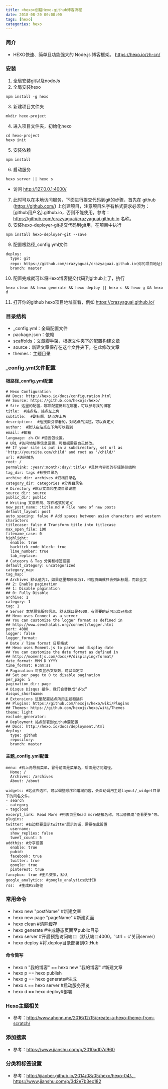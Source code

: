 ```yaml
---
title: <hexo>创建Hexo-github博客流程
date: 2018-08-20 00:00:00
tags: [hexo]
categories: hexo
---
```

### 简介

- HEXO快速、简单且功能强大的 Node.js 博客框架。
https://hexo.io/zh-cn/

### 安装

1. 全局安装git以及nodeJs
2. 全局安装hexo

```
npm install -g hexo
```

3. 新建项目文件夹

```
mkdir hexo-project
```

4. 进入项目文件夹，初始化hexo

```
cd hexo-project
hexo init

```

5. 安装依赖

```
npm install
```

6. 启动服务

```
hexo server || hexo s
```

- 访问 http://127.0.0.1:4000/

7. 此时可以在本地访问服务，下面进行提交代码到git的步骤，首先在 github (https://github.com/) 上创建项目，注意项目名字有格式要求必须为：[github用户名].github.io，否则不能使用，参考：https://github.com/crazyaguai/crazyaguai.github.io 名称。
8. 安装hexo-deployer-git提交代码到git用，在项目中执行

```
npm install hexo-deployer-git --save
```

9. 配置根路径_config.yml文件

```
deploy:
  type: git
  repo: https://github.com/crazyaguai/crazyaguai.github.io(你的项目地址)
  branch: master
```

10. 配置完成就可以将Hexo博客提交代码到github上了，执行

```
hexo clean && hexo generate && hexo deploy || hexo c && hexo g && hexo d
```

11. 打开你的github hexo项目地址查看，例如 https://crazyaguai.github.io/

### 目录结构

- _config.yml：全局配置文件
- package.json：依赖
- scaffolds：文章脚手架，根据文件夹下的配置构建文章
- source：新建文章保存在这个文件夹下，在此修改文章
- themes：主题目录

### _config.yml文件配置

#### 根路径_config.yml配置

```
# Hexo Configuration
## Docs: http://hexo.io/docs/configuration.html
## Source: https://github.com/hexojs/hexo/
# Site 这里的配置，哪项配置反映在哪里，可以参考我的博客
title:  #站点名，站点左上角
subtitle:  #副标题，站点左上角
description:  #给搜索引擎看的，对站点的描述，可以自定义
author:  #默认在站点左下角可以看到
email: #邮箱
language: zh-CN #语言包设置。
# URL #访问地址等信息设置，可根据需要自己修改。
## If your site is put in a subdirectory, set url as 'http://yoursite.com/child' and root as '/child/'
url: #访问域名
root: /
permalink: :year/:month/:day/:title/ #具体内容页的存储路径结构
tag_dir: tags #标签目录名
archive_dir: archives #归档目录名
category_dir: categories #分类目录名
# Directory #默认文章和生成目录设置
source_dir: source
public_dir: public
# Writing 文章布局、写作格式的定义
new_post_name: :title.md # File name of new posts
default_layout: post
auto_spacing: false # Add spaces between asian characters and western characters
titlecase: false # Transform title into titlecase
max_open_file: 100
filename_case: 0
highlight:
  enable: true
  backtick_code_block: true
  line_number: true
  tab_replace:
# Category & Tag 分类和标签设置
default_category: uncategorized
category_map:
tag_map:
# Archives 默认值为2，如果这里都修改为1，相应页面就只会列出标题，而非全文
## 2: Enable pagination
## 1: Disable pagination
## 0: Fully Disable
archive: 1
category: 1
tag: 1
# Server 本地预览服务信息，默认端口是4000，有需要的话可以自己修改
## Hexo uses Connect as a server
## You can customize the logger format as defined in
## http://www.senchalabs.org/connect/logger.html
port: 4000
logger: false
logger_format:
# Date / Time format 日期格式
## Hexo uses Moment.js to parse and display date
## You can customize the date format as defined in
## http://momentjs.com/docs/#/displaying/format/
date_format: MMM D YYYY
time_format: H:mm:ss
# Pagination 每页显示文章数，可以自定义
## Set per_page to 0 to disable pagination
per_page: 5
pagination_dir: page
# Disqus Disqus 插件，我们会替换成“多说”
disqus_shortname:
# Extensions 这里配置站点所用主题和插件
## Plugins: https://github.com/hexojs/hexo/wiki/Plugins
## Themes: https://github.com/hexojs/hexo/wiki/Themes
theme: light
exclude_generator:
# Deployment 站点部署到github要配置
## Docs: http://hexo.io/docs/deployment.html
deploy:
  type: github
  repository:
  branch: master
```

#### 主题_config.yml配置

```
menu: #右上角导航菜单，冒号前面是菜单名，后面是访问路径。
  Home: /
  Archives: /archives
  About: /about

widgets: #站点右边栏，可以调整顺序和增减内容，会自动调用主题layout/_widget目录下的同名文件。
- search
- category
- tagcloud
excerpt_link: Read More #列表页里Read more链接名称，可以替换成’查看更多‘等。
plugins:
twitter: #右边栏要显示twitter展示的话，需要在此设置
  username:
  show_replies: false
  tweet_count: 5
addthis: #分享设置
  enable: true
  pubid:
  facebook: true
  twitter: true
  google: true
  pinterest: true
fancybox: true #图片效果，默认
google_analytics: #google_analytics统计ID
rss:  #生成RSS路径
```

### 常用命令

- hexo new "postName" #新建文章
- hexo new page "pageName" #新建页面
- hexo clean #清除缓存
- hexo generate #生成静态页面至public目录
- hexo server #开启预览访问端口（默认端口4000，'ctrl + c'关闭server）
- hexo deploy #将.deploy目录部署到GitHub

#### 命令简写

- hexo n "我的博客" == hexo new "我的博客" #新建文章
- hexo p == hexo publish
- hexo g == hexo generate#生成
- hexo s == hexo server #启动服务预览
- hexo d == hexo deploy#部署

### Hexo主题相关

- 参考：http://www.ahonn.me/2016/12/15/create-a-hexo-theme-from-scratch/

### 添加搜索

- 参考：https://www.jianshu.com/p/2010ad07d960


### 分类和标签设置

- 参考：http://ijiaober.github.io/2014/08/05/hexo/hexo-04/、https://www.jianshu.com/p/3d2e7b3ec182
